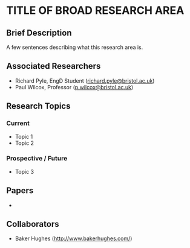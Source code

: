 # TITLE OF BROAD RESEARCH AREA

## Brief Description
A few sentences describing what this research area is.

## Associated Researchers
 - Richard Pyle, EngD Student (richard.pyle@bristol.ac.uk)
 - Paul Wilcox, Professor (p.wilcox@bristol.ac.uk)

## Research Topics
### Current
 - Topic 1
 - Topic 2

### Prospective / Future
 - Topic 3

## Papers
 - 

## Collaborators
 - Baker Hughes (http://www.bakerhughes.com/)
